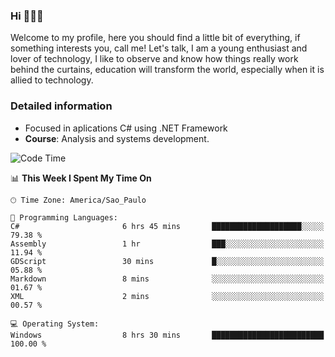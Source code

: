 


### Hi 🙋🏽‍♂️

Welcome to my profile, here you should find a little bit of everything, if something interests you, call me! Let's talk,
I am a young enthusiast and lover of technology, I like to observe and know how things really work behind the curtains, 
education will transform the world, especially when it is allied to technology.

### Detailed information
* Focused in aplications C# using .NET Framework
* **Course**: Analysis and systems development.

<!--START_SECTION:waka-->
![Code Time](http://img.shields.io/badge/Code%20Time-338%20hrs%208%20mins-blue)

📊 **This Week I Spent My Time On** 

```text
🕑︎ Time Zone: America/Sao_Paulo

💬 Programming Languages: 
C#                       6 hrs 45 mins       ████████████████████░░░░░   79.38 % 
Assembly                 1 hr                ███░░░░░░░░░░░░░░░░░░░░░░   11.94 % 
GDScript                 30 mins             █░░░░░░░░░░░░░░░░░░░░░░░░   05.88 % 
Markdown                 8 mins              ░░░░░░░░░░░░░░░░░░░░░░░░░   01.67 % 
XML                      2 mins              ░░░░░░░░░░░░░░░░░░░░░░░░░   00.57 % 

💻 Operating System: 
Windows                  8 hrs 30 mins       █████████████████████████   100.00 % 
```


<!--END_SECTION:waka-->


